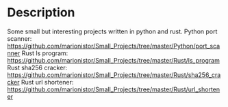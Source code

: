 # Description

Some small but interesting projects written in python and rust.
Python port scanner: https://github.com/marionistor/Small_Projects/tree/master/Python/port_scanner
Rust ls program: https://github.com/marionistor/Small_Projects/tree/master/Rust/ls_program
Rust sha256 cracker: https://github.com/marionistor/Small_Projects/tree/master/Rust/sha256_cracker
Rust url shortener: https://github.com/marionistor/Small_Projects/tree/master/Rust/url_shortener
